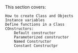 This section covers:

    How to create Class and Objects
    Instance variables
    Define functions in a Class
    COnstructors:
        Default constructor
        Parameterized constructor
        Named Constructor
        Constant Constructpr